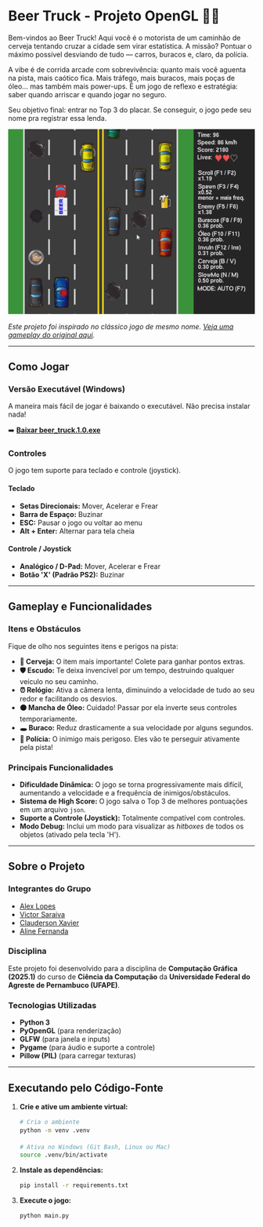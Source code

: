 # Beer Truck - Projeto OpenGL 🍺🚚

Bem-vindos ao Beer Truck! Aqui você é o motorista de um caminhão de cerveja tentando cruzar a cidade sem virar estatística. A missão? Pontuar o máximo possível desviando de tudo — carros, buracos e, claro, da polícia.

A vibe é de corrida arcade com sobrevivência: quanto mais você aguenta na pista, mais caótico fica. Mais tráfego, mais buracos, mais poças de óleo… mas também mais power-ups. É um jogo de reflexo e estratégia: saber quando arriscar e quando jogar no seguro.

Seu objetivo final: entrar no Top 3 do placar. Se conseguir, o jogo pede seu nome pra registrar essa lenda.

![Screenshot do Jogo](assets/game.png)

*Este projeto foi inspirado no clássico jogo de mesmo nome. [Veja uma gameplay do original aqui](https://www.youtube.com/watch?v=HxiF3LyitWw).*

---

## Como Jogar

### Versão Executável (Windows)

A maneira mais fácil de jogar é baixando o executável. Não precisa instalar nada!

➡️ **[Baixar beer_truck.1.0.exe](https://github.com/alexlsilva7/beer_truck/releases/download/1.0/beer_truck.1.0.exe)**

### Controles

O jogo tem suporte para teclado e controle (joystick).

#### Teclado
* **Setas Direcionais:** Mover, Acelerar e Frear
* **Barra de Espaço:** Buzinar
* **ESC:** Pausar o jogo ou voltar ao menu
* **Alt + Enter:** Alternar para tela cheia

#### Controle / Joystick
* **Analógico / D-Pad:** Mover, Acelerar e Frear
* **Botão 'X' (Padrão PS2):** Buzinar

---

## Gameplay e Funcionalidades

### Itens e Obstáculos
Fique de olho nos seguintes itens e perigos na pista:

* **🍺 Cerveja:** O item mais importante! Colete para ganhar pontos extras.
* **🛡️ Escudo:** Te deixa invencível por um tempo, destruindo qualquer veículo no seu caminho.
* **⏰ Relógio:** Ativa a câmera lenta, diminuindo a velocidade de tudo ao seu redor e facilitando os desvios.
* **⚫ Mancha de Óleo:** Cuidado! Passar por ela inverte seus controles temporariamente.
* **🕳️ Buraco:** Reduz drasticamente a sua velocidade por alguns segundos.
* **🚓 Polícia:** O inimigo mais perigoso. Eles vão te perseguir ativamente pela pista!

### Principais Funcionalidades
* **Dificuldade Dinâmica:** O jogo se torna progressivamente mais difícil, aumentando a velocidade e a frequência de inimigos/obstáculos.
* **Sistema de High Score:** O jogo salva o Top 3 de melhores pontuações em um arquivo `json`.
* **Suporte a Controle (Joystick):** Totalmente compatível com controles.
* **Modo Debug:** Inclui um modo para visualizar as *hitboxes* de todos os objetos (ativado pela tecla 'H').

---

## Sobre o Projeto

### Integrantes do Grupo
* [Alex Lopes](https://github.com/alexlsilva7)
* [Victor Saraiva](https://github.com/Victor-Saraiva-P)
* [Clauderson Xavier](https://github.com/ClaudersonXavier)
* [Aline Fernanda](https://github.com/alinesors)

### Disciplina
Este projeto foi desenvolvido para a disciplina de **Computação Gráfica (2025.1)** do curso de **Ciência da Computação** da **Universidade Federal do Agreste de Pernambuco (UFAPE)**.

### Tecnologias Utilizadas
* **Python 3**
* **PyOpenGL** (para renderização)
* **GLFW** (para janela e inputs)
* **Pygame** (para áudio e suporte a controle)
* **Pillow (PIL)** (para carregar texturas)

---

## Executando pelo Código-Fonte

1.  **Crie e ative um ambiente virtual:**
    ```bash
    # Cria o ambiente
    python -m venv .venv

    # Ativa no Windows (Git Bash, Linux ou Mac)
    source .venv/bin/activate
    ```

2.  **Instale as dependências:**
    ```bash
    pip install -r requirements.txt
    ```

3.  **Execute o jogo:**
    ```bash
    python main.py
    ```